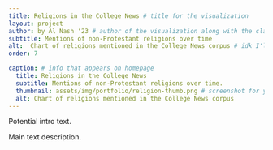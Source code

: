 ```yaml
---
title: Religions in the College News # title for the visualization
layout: project
author: by Al Nash '23 # author of the visualization along with the class year
subtitle: Mentions of non-Protestant religions over time
alt:  Chart of religions mentioned in the College News corpus # idk I'll work on it
order: 7

caption: # info that appears on homepage
  title: Religions in the College News
  subtitle: Mentions of non-Protestant religions over time.
  thumbnail: assets/img/portfolio/religion-thumb.png # screenshot for your visualization. 
  alt: Chart of religions mentioned in the College News corpus
---
```

<!--  
insert visualization code or embedding here
If using an image file for viz, use image variable in header
--> 

Potential intro text.

<div id="vis"></div>

<!--  
Insert your description for the project here.
--> 

Main text description.


<script type="text/javascript" src="https://cdn.jsdelivr.net/npm//vega@5"></script>
<script type="text/javascript" src="https://cdn.jsdelivr.net/npm//vega-lite@4.8.1"></script>
<script type="text/javascript" src="https://cdn.jsdelivr.net/npm//vega-embed@6"></script>
<script>
    (function(vegaEmbed) {
      var spec = {"config": {"view": {"width": 'container', "height": 'container'}}, "data": {"name": "data-91bd5213de7b17d5754417106a8c5340"}, "mark": {"type": "circle", "opacity": 0.8, "stroke": "black", "strokeWidth": 1}, "encoding": {"color": {"type": "nominal", "field": "religion", "legend": null}, "size": {"type": "quantitative", "field": "count", "legend": {"title": "Mentions of Religion"}, "scale": {"scale": {"maxSize": 300.0, "pointPadding": 1.0}}, "tooltip": [{"type": "quantitative", "field": "year", "title": "Year"}, {"type": "quantitative", "field": "count", "title": "Count"}, {"type": "nominal", "field": "topic", "title": "Top Topic"}], "x": {"type": "ordinal", "axis": {"labelAngle": 0}, "field": "year"}, "y": {"type": "nominal", "field": "religion"}}, "height": 320, "title": "Mentions of Religions Over Time", "width": 450, "$schema": "https://vega.github.io/schema/vega-lite/v4.8.1.json", "datasets": {"data-91bd5213de7b17d5754417106a8c5340": [{"year": 1939, "religion": "Judaism", "count": 36, "topic": "5: jew arab jewish state palestine mr country world german problem"}, {"year": 1939, "religion": "Hinduism", "count": 2, "topic": "3: hindu moslem american government india school catholic woman british country"}, {"year": 1939, "religion": "Islam", "count": 2, "topic": "3: hindu moslem american government india school catholic woman british country"}, {"year": 1939, "religion": "Catholicism", "count": 4, "topic": "3: hindu moslem american government india school catholic woman british country"}, {"year": 1939, "religion": "Taoism", "count": 1, "topic": "1: art catholic jewish jew time greek roman church period century"}, {"year": 1939, "religion": "Buddhism", "count": 2, "topic": "1: art catholic jewish jew time greek roman church period century"}, {"year": 1939, "religion": "Shinto", "count": 1, "topic": "8: interfaith student group church religious discussion service campus jewish faith"}, {"year": 1917, "religion": "Catholicism", "count": 5, "topic": "0: mawr rhoads art league bryn merion radnor denbigh alliance interfaith"}, {"year": 1917, "religion": "Buddhism", "count": 1, "topic": "3: hindu moslem american government india school catholic woman british country"}, {"year": 1955, "religion": "Judaism", "count": 14, "topic": "9: jewish book philosophy catholic judaism jew modern study life rabbi"}, {"year": 1955, "religion": "Interfaith", "count": 2, "topic": "8: interfaith student group church religious discussion service campus jewish faith"}, {"year": 1955, "religion": "Buddhism", "count": 10, "topic": "6: religion buddhism zen life mr confucianism nature page china man"}, {"year": 1955, "religion": "Catholicism", "count": 7, "topic": "6: religion buddhism zen life mr confucianism nature page china man"}, {"year": 1955, "religion": "Islam", "count": 6, "topic": "3: hindu moslem american government india school catholic woman british country"}, {"year": 1955, "religion": "Shinto", "count": 1, "topic": "8: interfaith student group church religious discussion service campus jewish faith"}, {"year": 1960, "religion": "Catholicism", "count": 16, "topic": "2: room lecture mr common dr college interfaith bryn university mawr"}, {"year": 1960, "religion": "Interfaith", "count": 58, "topic": "8: interfaith student group church religious discussion service campus jewish faith"}, {"year": 1960, "religion": "Buddhism", "count": 13, "topic": "6: religion buddhism zen life mr confucianism nature page china man"}, {"year": 1960, "religion": "Hinduism", "count": 2, "topic": "6: religion buddhism zen life mr confucianism nature page china man"}, {"year": 1960, "religion": "Judaism", "count": 25, "topic": "8: interfaith student group church religious discussion service campus jewish faith"}, {"year": 1960, "religion": "Islam", "count": 6, "topic": "9: jewish book philosophy catholic judaism jew modern study life rabbi"}, {"year": 1960, "religion": "Taoism", "count": 1, "topic": "7: religion islam god christianity muslim judaism christian people life born"}, {"year": 1946, "religion": "Buddhism", "count": 1, "topic": "2: room lecture mr common dr college interfaith bryn university mawr"}, {"year": 1946, "religion": "Hinduism", "count": 10, "topic": "7: religion islam god christianity muslim judaism christian people life born"}, {"year": 1946, "religion": "Judaism", "count": 16, "topic": "5: jew arab jewish state palestine mr country world german problem"}, {"year": 1946, "religion": "Catholicism", "count": 3, "topic": "2: room lecture mr common dr college interfaith bryn university mawr"}, {"year": 1946, "religion": "Islam", "count": 1, "topic": "5: jew arab jewish state palestine mr country world german problem"}, {"year": 1924, "religion": "Catholicism", "count": 7, "topic": "3: hindu moslem american government india school catholic woman british country"}, {"year": 1924, "religion": "Judaism", "count": 7, "topic": "0: mawr rhoads art league bryn merion radnor denbigh alliance interfaith"}, {"year": 1924, "religion": "Islam", "count": 2, "topic": "3: hindu moslem american government india school catholic woman british country"}, {"year": 1924, "religion": "Confucianism", "count": 1, "topic": "1: art catholic jewish jew time greek roman church period century"}, {"year": 1924, "religion": "Hinduism", "count": 3, "topic": "3: hindu moslem american government india school catholic woman british country"}, {"year": 1961, "religion": "Buddhism", "count": 7, "topic": "6: religion buddhism zen life mr confucianism nature page china man"}, {"year": 1961, "religion": "Interfaith", "count": 45, "topic": "2: room lecture mr common dr college interfaith bryn university mawr"}, {"year": 1961, "religion": "Islam", "count": 5, "topic": "7: religion islam god christianity muslim judaism christian people life born"}, {"year": 1961, "religion": "Catholicism", "count": 6, "topic": "1: art catholic jewish jew time greek roman church period century"}, {"year": 1961, "religion": "Judaism", "count": 16, "topic": "9: jewish book philosophy catholic judaism jew modern study life rabbi"}, {"year": 1958, "religion": "Catholicism", "count": 15, "topic": "8: interfaith student group church religious discussion service campus jewish faith"}, {"year": 1958, "religion": "Interfaith", "count": 72, "topic": "8: interfaith student group church religious discussion service campus jewish faith"}, {"year": 1958, "religion": "Judaism", "count": 15, "topic": "8: interfaith student group church religious discussion service campus jewish faith"}, {"year": 1958, "religion": "Hinduism", "count": 1, "topic": "3: hindu moslem american government india school catholic woman british country"}, {"year": 1958, "religion": "Islam", "count": 1, "topic": "3: hindu moslem american government india school catholic woman british country"}, {"year": 1958, "religion": "Buddhism", "count": 1, "topic": "2: room lecture mr common dr college interfaith bryn university mawr"}, {"year": 1915, "religion": "Judaism", "count": 8, "topic": "0: mawr rhoads art league bryn merion radnor denbigh alliance interfaith"}, {"year": 1915, "religion": "Catholicism", "count": 6, "topic": "8: interfaith student group church religious discussion service campus jewish faith"}, {"year": 1915, "religion": "Hinduism", "count": 1, "topic": "0: mawr rhoads art league bryn merion radnor denbigh alliance interfaith"}, {"year": 1956, "religion": "Judaism", "count": 39, "topic": "9: jewish book philosophy catholic judaism jew modern study life rabbi"}, {"year": 1956, "religion": "Catholicism", "count": 3, "topic": "8: interfaith student group church religious discussion service campus jewish faith"}, {"year": 1956, "religion": "Interfaith", "count": 6, "topic": "4: year president interfaith association freshman hall committee league council student"}, {"year": 1956, "religion": "Islam", "count": 2, "topic": "8: interfaith student group church religious discussion service campus jewish faith"}, {"year": 1956, "religion": "Hinduism", "count": 1, "topic": "0: mawr rhoads art league bryn merion radnor denbigh alliance interfaith"}, {"year": 1962, "religion": "Interfaith", "count": 28, "topic": "2: room lecture mr common dr college interfaith bryn university mawr"}, {"year": 1962, "religion": "Buddhism", "count": 2, "topic": "2: room lecture mr common dr college interfaith bryn university mawr"}, {"year": 1962, "religion": "Hinduism", "count": 1, "topic": "2: room lecture mr common dr college interfaith bryn university mawr"}, {"year": 1962, "religion": "Judaism", "count": 4, "topic": "9: jewish book philosophy catholic judaism jew modern study life rabbi"}, {"year": 1962, "religion": "Islam", "count": 5, "topic": "5: jew arab jewish state palestine mr country world german problem"}, {"year": 1962, "religion": "Catholicism", "count": 2, "topic": "5: jew arab jewish state palestine mr country world german problem"}, {"year": 1930, "religion": "Islam", "count": 1, "topic": "3: hindu moslem american government india school catholic woman british country"}, {"year": 1930, "religion": "Judaism", "count": 28, "topic": "1: art catholic jewish jew time greek roman church period century"}, {"year": 1930, "religion": "Buddhism", "count": 3, "topic": "1: art catholic jewish jew time greek roman church period century"}, {"year": 1930, "religion": "Catholicism", "count": 5, "topic": "9: jewish book philosophy catholic judaism jew modern study life rabbi"}, {"year": 1964, "religion": "Catholicism", "count": 7, "topic": "9: jewish book philosophy catholic judaism jew modern study life rabbi"}, {"year": 1964, "religion": "Interfaith", "count": 64, "topic": "8: interfaith student group church religious discussion service campus jewish faith"}, {"year": 1964, "religion": "Judaism", "count": 6, "topic": "8: interfaith student group church religious discussion service campus jewish faith"}, {"year": 1964, "religion": "Islam", "count": 8, "topic": "7: religion islam god christianity muslim judaism christian people life born"}, {"year": 1964, "religion": "Hinduism", "count": 1, "topic": "2: room lecture mr common dr college interfaith bryn university mawr"}, {"year": 1964, "religion": "Zoroastrianism", "count": 4, "topic": "6: religion buddhism zen life mr confucianism nature page china man"}, {"year": 1964, "religion": "Druze", "count": 1, "topic": "5: jew arab jewish state palestine mr country world german problem"}, {"year": 1964, "religion": "Taoism", "count": 1, "topic": "0: mawr rhoads art league bryn merion radnor denbigh alliance interfaith"}, {"year": 1964, "religion": "Buddhism", "count": 1, "topic": "8: interfaith student group church religious discussion service campus jewish faith"}, {"year": 1954, "religion": "Hinduism", "count": 2, "topic": "3: hindu moslem american government india school catholic woman british country"}, {"year": 1954, "religion": "Catholicism", "count": 20, "topic": "3: hindu moslem american government india school catholic woman british country"}, {"year": 1954, "religion": "Judaism", "count": 21, "topic": "9: jewish book philosophy catholic judaism jew modern study life rabbi"}, {"year": 1954, "religion": "Baha'i", "count": 1, "topic": "7: religion islam god christianity muslim judaism christian people life born"}, {"year": 1954, "religion": "Interfaith", "count": 1, "topic": "8: interfaith student group church religious discussion service campus jewish faith"}, {"year": 1954, "religion": "Islam", "count": 4, "topic": "3: hindu moslem american government india school catholic woman british country"}, {"year": 1927, "religion": "Catholicism", "count": 14, "topic": "1: art catholic jewish jew time greek roman church period century"}, {"year": 1927, "religion": "Judaism", "count": 27, "topic": "5: jew arab jewish state palestine mr country world german problem"}, {"year": 1927, "religion": "Islam", "count": 26, "topic": "7: religion islam god christianity muslim judaism christian people life born"}, {"year": 1927, "religion": "Buddhism", "count": 15, "topic": "1: art catholic jewish jew time greek roman church period century"}, {"year": 1927, "religion": "Hinduism", "count": 3, "topic": "7: religion islam god christianity muslim judaism christian people life born"}, {"year": 1927, "religion": "Jainism", "count": 1, "topic": "1: art catholic jewish jew time greek roman church period century"}, {"year": 1944, "religion": "Catholicism", "count": 6, "topic": "1: art catholic jewish jew time greek roman church period century"}, {"year": 1944, "religion": "Buddhism", "count": 2, "topic": "6: religion buddhism zen life mr confucianism nature page china man"}, {"year": 1944, "religion": "Hinduism", "count": 1, "topic": "6: religion buddhism zen life mr confucianism nature page china man"}, {"year": 1944, "religion": "Judaism", "count": 3, "topic": "5: jew arab jewish state palestine mr country world german problem"}, {"year": 1944, "religion": "Baha'i", "count": 1, "topic": "0: mawr rhoads art league bryn merion radnor denbigh alliance interfaith"}, {"year": 1949, "religion": "Catholicism", "count": 5, "topic": "3: hindu moslem american government india school catholic woman british country"}, {"year": 1949, "religion": "Judaism", "count": 7, "topic": "2: room lecture mr common dr college interfaith bryn university mawr"}, {"year": 1940, "religion": "Judaism", "count": 7, "topic": "2: room lecture mr common dr college interfaith bryn university mawr"}, {"year": 1940, "religion": "Catholicism", "count": 9, "topic": "1: art catholic jewish jew time greek roman church period century"}, {"year": 1940, "religion": "Islam", "count": 1, "topic": "3: hindu moslem american government india school catholic woman british country"}, {"year": 1931, "religion": "Catholicism", "count": 5, "topic": "0: mawr rhoads art league bryn merion radnor denbigh alliance interfaith"}, {"year": 1931, "religion": "Hinduism", "count": 13, "topic": "3: hindu moslem american government india school catholic woman british country"}, {"year": 1931, "religion": "Islam", "count": 9, "topic": "7: religion islam god christianity muslim judaism christian people life born"}, {"year": 1931, "religion": "Judaism", "count": 6, "topic": "5: jew arab jewish state palestine mr country world german problem"}, {"year": 1931, "religion": "Baha'i", "count": 1, "topic": "0: mawr rhoads art league bryn merion radnor denbigh alliance interfaith"}, {"year": 1948, "religion": "Hinduism", "count": 10, "topic": "3: hindu moslem american government india school catholic woman british country"}, {"year": 1948, "religion": "Catholicism", "count": 5, "topic": "6: religion buddhism zen life mr confucianism nature page china man"}, {"year": 1948, "religion": "Buddhism", "count": 1, "topic": "2: room lecture mr common dr college interfaith bryn university mawr"}, {"year": 1948, "religion": "Interfaith", "count": 2, "topic": "4: year president interfaith association freshman hall committee league council student"}, {"year": 1948, "religion": "Judaism", "count": 5, "topic": "2: room lecture mr common dr college interfaith bryn university mawr"}, {"year": 1948, "religion": "Islam", "count": 3, "topic": "3: hindu moslem american government india school catholic woman british country"}, {"year": 1921, "religion": "Hinduism", "count": 2, "topic": "4: year president interfaith association freshman hall committee league council student"}, {"year": 1921, "religion": "Judaism", "count": 6, "topic": "1: art catholic jewish jew time greek roman church period century"}, {"year": 1921, "religion": "Buddhism", "count": 1, "topic": "3: hindu moslem american government india school catholic woman british country"}, {"year": 1921, "religion": "Catholicism", "count": 2, "topic": "0: mawr rhoads art league bryn merion radnor denbigh alliance interfaith"}, {"year": 1921, "religion": "Islam", "count": 1, "topic": "2: room lecture mr common dr college interfaith bryn university mawr"}, {"year": 1966, "religion": "Interfaith", "count": 47, "topic": "8: interfaith student group church religious discussion service campus jewish faith"}, {"year": 1966, "religion": "Catholicism", "count": 13, "topic": "8: interfaith student group church religious discussion service campus jewish faith"}, {"year": 1966, "religion": "Islam", "count": 2, "topic": "1: art catholic jewish jew time greek roman church period century"}, {"year": 1966, "religion": "Buddhism", "count": 5, "topic": "6: religion buddhism zen life mr confucianism nature page china man"}, {"year": 1966, "religion": "Judaism", "count": 25, "topic": "8: interfaith student group church religious discussion service campus jewish faith"}, {"year": 1966, "religion": "Hinduism", "count": 1, "topic": "8: interfaith student group church religious discussion service campus jewish faith"}, {"year": 1925, "religion": "Catholicism", "count": 4, "topic": "3: hindu moslem american government india school catholic woman british country"}, {"year": 1925, "religion": "Judaism", "count": 9, "topic": "1: art catholic jewish jew time greek roman church period century"}, {"year": 1925, "religion": "Hinduism", "count": 6, "topic": "3: hindu moslem american government india school catholic woman british country"}, {"year": 1951, "religion": "Catholicism", "count": 17, "topic": "1: art catholic jewish jew time greek roman church period century"}, {"year": 1951, "religion": "Judaism", "count": 6, "topic": "1: art catholic jewish jew time greek roman church period century"}, {"year": 1951, "religion": "Hinduism", "count": 8, "topic": "3: hindu moslem american government india school catholic woman british country"}, {"year": 1951, "religion": "Islam", "count": 8, "topic": "3: hindu moslem american government india school catholic woman british country"}, {"year": 1951, "religion": "Confucianism", "count": 1, "topic": "7: religion islam god christianity muslim judaism christian people life born"}, {"year": 1965, "religion": "Interfaith", "count": 48, "topic": "2: room lecture mr common dr college interfaith bryn university mawr"}, {"year": 1965, "religion": "Islam", "count": 2, "topic": "4: year president interfaith association freshman hall committee league council student"}, {"year": 1965, "religion": "Judaism", "count": 6, "topic": "5: jew arab jewish state palestine mr country world german problem"}, {"year": 1965, "religion": "Buddhism", "count": 5, "topic": "2: room lecture mr common dr college interfaith bryn university mawr"}, {"year": 1965, "religion": "Hinduism", "count": 2, "topic": "2: room lecture mr common dr college interfaith bryn university mawr"}, {"year": 1965, "religion": "Catholicism", "count": 3, "topic": "2: room lecture mr common dr college interfaith bryn university mawr"}, {"year": 1916, "religion": "Judaism", "count": 8, "topic": "0: mawr rhoads art league bryn merion radnor denbigh alliance interfaith"}, {"year": 1916, "religion": "Catholicism", "count": 1, "topic": "0: mawr rhoads art league bryn merion radnor denbigh alliance interfaith"}, {"year": 1943, "religion": "Catholicism", "count": 10, "topic": "4: year president interfaith association freshman hall committee league council student"}, {"year": 1943, "religion": "Judaism", "count": 6, "topic": "5: jew arab jewish state palestine mr country world german problem"}, {"year": 1943, "religion": "Hinduism", "count": 3, "topic": "7: religion islam god christianity muslim judaism christian people life born"}, {"year": 1943, "religion": "Islam", "count": 3, "topic": "7: religion islam god christianity muslim judaism christian people life born"}, {"year": 1943, "religion": "Confucianism", "count": 13, "topic": "6: religion buddhism zen life mr confucianism nature page china man"}, {"year": 1943, "religion": "Buddhism", "count": 11, "topic": "6: religion buddhism zen life mr confucianism nature page china man"}, {"year": 1943, "religion": "Taoism", "count": 5, "topic": "6: religion buddhism zen life mr confucianism nature page china man"}, {"year": 1920, "religion": "Hinduism", "count": 3, "topic": "2: room lecture mr common dr college interfaith bryn university mawr"}, {"year": 1920, "religion": "Catholicism", "count": 1, "topic": "2: room lecture mr common dr college interfaith bryn university mawr"}, {"year": 1920, "religion": "Judaism", "count": 8, "topic": "2: room lecture mr common dr college interfaith bryn university mawr"}, {"year": 1920, "religion": "Buddhism", "count": 1, "topic": "6: religion buddhism zen life mr confucianism nature page china man"}, {"year": 1920, "religion": "Confucianism", "count": 1, "topic": "6: religion buddhism zen life mr confucianism nature page china man"}, {"year": 1920, "religion": "Taoism", "count": 1, "topic": "6: religion buddhism zen life mr confucianism nature page china man"}, {"year": 1938, "religion": "Judaism", "count": 23, "topic": "5: jew arab jewish state palestine mr country world german problem"}, {"year": 1938, "religion": "Buddhism", "count": 4, "topic": "1: art catholic jewish jew time greek roman church period century"}, {"year": 1938, "religion": "Catholicism", "count": 11, "topic": "5: jew arab jewish state palestine mr country world german problem"}, {"year": 1938, "religion": "Hinduism", "count": 11, "topic": "3: hindu moslem american government india school catholic woman british country"}, {"year": 1938, "religion": "Islam", "count": 1, "topic": "1: art catholic jewish jew time greek roman church period century"}, {"year": 1935, "religion": "Judaism", "count": 4, "topic": "5: jew arab jewish state palestine mr country world german problem"}, {"year": 1935, "religion": "Hinduism", "count": 8, "topic": "6: religion buddhism zen life mr confucianism nature page china man"}, {"year": 1935, "religion": "Sikhism", "count": 1, "topic": "5: jew arab jewish state palestine mr country world german problem"}, {"year": 1935, "religion": "Buddhism", "count": 3, "topic": "1: art catholic jewish jew time greek roman church period century"}, {"year": 1935, "religion": "Confucianism", "count": 1, "topic": "1: art catholic jewish jew time greek roman church period century"}, {"year": 1935, "religion": "Taoism", "count": 2, "topic": "1: art catholic jewish jew time greek roman church period century"}, {"year": 1935, "religion": "Catholicism", "count": 1, "topic": "5: jew arab jewish state palestine mr country world german problem"}, {"year": 1963, "religion": "Interfaith", "count": 62, "topic": "2: room lecture mr common dr college interfaith bryn university mawr"}, {"year": 1963, "religion": "Buddhism", "count": 15, "topic": "3: hindu moslem american government india school catholic woman british country"}, {"year": 1963, "religion": "Hinduism", "count": 4, "topic": "1: art catholic jewish jew time greek roman church period century"}, {"year": 1963, "religion": "Islam", "count": 37, "topic": "7: religion islam god christianity muslim judaism christian people life born"}, {"year": 1963, "religion": "Judaism", "count": 10, "topic": "9: jewish book philosophy catholic judaism jew modern study life rabbi"}, {"year": 1963, "religion": "Catholicism", "count": 2, "topic": "0: mawr rhoads art league bryn merion radnor denbigh alliance interfaith"}, {"year": 1968, "religion": "Catholicism", "count": 9, "topic": "3: hindu moslem american government india school catholic woman british country"}, {"year": 1968, "religion": "Interfaith", "count": 40, "topic": "8: interfaith student group church religious discussion service campus jewish faith"}, {"year": 1968, "religion": "Judaism", "count": 22, "topic": "2: room lecture mr common dr college interfaith bryn university mawr"}, {"year": 1968, "religion": "Islam", "count": 2, "topic": "1: art catholic jewish jew time greek roman church period century"}, {"year": 1968, "religion": "Buddhism", "count": 7, "topic": "6: religion buddhism zen life mr confucianism nature page china man"}, {"year": 1968, "religion": "Hinduism", "count": 2, "topic": "9: jewish book philosophy catholic judaism jew modern study life rabbi"}, {"year": 1923, "religion": "Judaism", "count": 30, "topic": "7: religion islam god christianity muslim judaism christian people life born"}, {"year": 1923, "religion": "Catholicism", "count": 10, "topic": "9: jewish book philosophy catholic judaism jew modern study life rabbi"}, {"year": 1923, "religion": "Islam", "count": 7, "topic": "7: religion islam god christianity muslim judaism christian people life born"}, {"year": 1923, "religion": "Buddhism", "count": 2, "topic": "2: room lecture mr common dr college interfaith bryn university mawr"}, {"year": 1923, "religion": "Confucianism", "count": 4, "topic": "7: religion islam god christianity muslim judaism christian people life born"}, {"year": 1923, "religion": "Taoism", "count": 1, "topic": "6: religion buddhism zen life mr confucianism nature page china man"}, {"year": 1933, "religion": "Buddhism", "count": 2, "topic": "1: art catholic jewish jew time greek roman church period century"}, {"year": 1933, "religion": "Catholicism", "count": 7, "topic": "0: mawr rhoads art league bryn merion radnor denbigh alliance interfaith"}, {"year": 1933, "religion": "Judaism", "count": 5, "topic": "5: jew arab jewish state palestine mr country world german problem"}, {"year": 1933, "religion": "Islam", "count": 2, "topic": "1: art catholic jewish jew time greek roman church period century"}, {"year": 1933, "religion": "Hinduism", "count": 1, "topic": "9: jewish book philosophy catholic judaism jew modern study life rabbi"}, {"year": 1952, "religion": "Catholicism", "count": 17, "topic": "3: hindu moslem american government india school catholic woman british country"}, {"year": 1952, "religion": "Judaism", "count": 16, "topic": "3: hindu moslem american government india school catholic woman british country"}, {"year": 1952, "religion": "Shinto", "count": 1, "topic": "3: hindu moslem american government india school catholic woman british country"}, {"year": 1952, "religion": "Hinduism", "count": 8, "topic": "7: religion islam god christianity muslim judaism christian people life born"}, {"year": 1952, "religion": "Islam", "count": 23, "topic": "7: religion islam god christianity muslim judaism christian people life born"}, {"year": 1947, "religion": "Judaism", "count": 19, "topic": "5: jew arab jewish state palestine mr country world german problem"}, {"year": 1947, "religion": "Catholicism", "count": 2, "topic": "5: jew arab jewish state palestine mr country world german problem"}, {"year": 1947, "religion": "Hinduism", "count": 6, "topic": "1: art catholic jewish jew time greek roman church period century"}, {"year": 1947, "religion": "Islam", "count": 15, "topic": "2: room lecture mr common dr college interfaith bryn university mawr"}, {"year": 1947, "religion": "Buddhism", "count": 1, "topic": "1: art catholic jewish jew time greek roman church period century"}, {"year": 1934, "religion": "Catholicism", "count": 13, "topic": "3: hindu moslem american government india school catholic woman british country"}, {"year": 1934, "religion": "Judaism", "count": 17, "topic": "5: jew arab jewish state palestine mr country world german problem"}, {"year": 1934, "religion": "Islam", "count": 3, "topic": "8: interfaith student group church religious discussion service campus jewish faith"}, {"year": 1934, "religion": "Buddhism", "count": 1, "topic": "7: religion islam god christianity muslim judaism christian people life born"}, {"year": 1922, "religion": "Islam", "count": 1, "topic": "1: art catholic jewish jew time greek roman church period century"}, {"year": 1922, "religion": "Baha'i", "count": 1, "topic": "0: mawr rhoads art league bryn merion radnor denbigh alliance interfaith"}, {"year": 1922, "religion": "Buddhism", "count": 3, "topic": "6: religion buddhism zen life mr confucianism nature page china man"}, {"year": 1922, "religion": "Hinduism", "count": 12, "topic": "3: hindu moslem american government india school catholic woman british country"}, {"year": 1922, "religion": "Judaism", "count": 7, "topic": "5: jew arab jewish state palestine mr country world german problem"}, {"year": 1922, "religion": "Catholicism", "count": 3, "topic": "1: art catholic jewish jew time greek roman church period century"}, {"year": 1959, "religion": "Interfaith", "count": 67, "topic": "8: interfaith student group church religious discussion service campus jewish faith"}, {"year": 1959, "religion": "Judaism", "count": 11, "topic": "8: interfaith student group church religious discussion service campus jewish faith"}, {"year": 1959, "religion": "Buddhism", "count": 8, "topic": "6: religion buddhism zen life mr confucianism nature page china man"}, {"year": 1959, "religion": "Catholicism", "count": 19, "topic": "8: interfaith student group church religious discussion service campus jewish faith"}, {"year": 1945, "religion": "Catholicism", "count": 5, "topic": "4: year president interfaith association freshman hall committee league council student"}, {"year": 1945, "religion": "Islam", "count": 1, "topic": "6: religion buddhism zen life mr confucianism nature page china man"}, {"year": 1945, "religion": "Judaism", "count": 10, "topic": "5: jew arab jewish state palestine mr country world german problem"}, {"year": 1919, "religion": "Buddhism", "count": 1, "topic": "6: religion buddhism zen life mr confucianism nature page china man"}, {"year": 1919, "religion": "Confucianism", "count": 2, "topic": "6: religion buddhism zen life mr confucianism nature page china man"}, {"year": 1919, "religion": "Judaism", "count": 8, "topic": "5: jew arab jewish state palestine mr country world german problem"}, {"year": 1919, "religion": "Taoism", "count": 1, "topic": "6: religion buddhism zen life mr confucianism nature page china man"}, {"year": 1919, "religion": "Catholicism", "count": 3, "topic": "8: interfaith student group church religious discussion service campus jewish faith"}, {"year": 1919, "religion": "Islam", "count": 4, "topic": "2: room lecture mr common dr college interfaith bryn university mawr"}, {"year": 1953, "religion": "Catholicism", "count": 13, "topic": "1: art catholic jewish jew time greek roman church period century"}, {"year": 1953, "religion": "Hinduism", "count": 2, "topic": "3: hindu moslem american government india school catholic woman british country"}, {"year": 1953, "religion": "Islam", "count": 6, "topic": "1: art catholic jewish jew time greek roman church period century"}, {"year": 1953, "religion": "Judaism", "count": 23, "topic": "9: jewish book philosophy catholic judaism jew modern study life rabbi"}, {"year": 1953, "religion": "Shinto", "count": 1, "topic": "3: hindu moslem american government india school catholic woman british country"}, {"year": 1953, "religion": "Buddhism", "count": 1, "topic": "2: room lecture mr common dr college interfaith bryn university mawr"}, {"year": 1936, "religion": "Islam", "count": 5, "topic": "1: art catholic jewish jew time greek roman church period century"}, {"year": 1936, "religion": "Hinduism", "count": 1, "topic": "3: hindu moslem american government india school catholic woman british country"}, {"year": 1936, "religion": "Catholicism", "count": 12, "topic": "5: jew arab jewish state palestine mr country world german problem"}, {"year": 1936, "religion": "Judaism", "count": 8, "topic": "5: jew arab jewish state palestine mr country world german problem"}, {"year": 1957, "religion": "Buddhism", "count": 20, "topic": "6: religion buddhism zen life mr confucianism nature page china man"}, {"year": 1957, "religion": "Interfaith", "count": 22, "topic": "2: room lecture mr common dr college interfaith bryn university mawr"}, {"year": 1957, "religion": "Catholicism", "count": 7, "topic": "8: interfaith student group church religious discussion service campus jewish faith"}, {"year": 1957, "religion": "Islam", "count": 8, "topic": "3: hindu moslem american government india school catholic woman british country"}, {"year": 1957, "religion": "Judaism", "count": 10, "topic": "5: jew arab jewish state palestine mr country world german problem"}, {"year": 1957, "religion": "Confucianism", "count": 16, "topic": "6: religion buddhism zen life mr confucianism nature page china man"}, {"year": 1957, "religion": "Hinduism", "count": 6, "topic": "2: room lecture mr common dr college interfaith bryn university mawr"}, {"year": 1957, "religion": "Taoism", "count": 1, "topic": "6: religion buddhism zen life mr confucianism nature page china man"}, {"year": 1926, "religion": "Judaism", "count": 16, "topic": "5: jew arab jewish state palestine mr country world german problem"}, {"year": 1926, "religion": "Catholicism", "count": 10, "topic": "5: jew arab jewish state palestine mr country world german problem"}, {"year": 1926, "religion": "Hinduism", "count": 1, "topic": "2: room lecture mr common dr college interfaith bryn university mawr"}, {"year": 1926, "religion": "Islam", "count": 1, "topic": "2: room lecture mr common dr college interfaith bryn university mawr"}, {"year": 1926, "religion": "Buddhism", "count": 1, "topic": "1: art catholic jewish jew time greek roman church period century"}, {"year": 1918, "religion": "Buddhism", "count": 5, "topic": "7: religion islam god christianity muslim judaism christian people life born"}, {"year": 1918, "religion": "Confucianism", "count": 1, "topic": "7: religion islam god christianity muslim judaism christian people life born"}, {"year": 1918, "religion": "Hinduism", "count": 6, "topic": "7: religion islam god christianity muslim judaism christian people life born"}, {"year": 1918, "religion": "Catholicism", "count": 1, "topic": "8: interfaith student group church religious discussion service campus jewish faith"}, {"year": 1918, "religion": "Judaism", "count": 1, "topic": "3: hindu moslem american government india school catholic woman british country"}, {"year": 1918, "religion": "Islam", "count": 3, "topic": "7: religion islam god christianity muslim judaism christian people life born"}, {"year": 1967, "religion": "Catholicism", "count": 7, "topic": "1: art catholic jewish jew time greek roman church period century"}, {"year": 1967, "religion": "Interfaith", "count": 22, "topic": "8: interfaith student group church religious discussion service campus jewish faith"}, {"year": 1967, "religion": "Judaism", "count": 27, "topic": "8: interfaith student group church religious discussion service campus jewish faith"}, {"year": 1967, "religion": "Zoroastrianism", "count": 1, "topic": "1: art catholic jewish jew time greek roman church period century"}, {"year": 1967, "religion": "Buddhism", "count": 2, "topic": "8: interfaith student group church religious discussion service campus jewish faith"}, {"year": 1967, "religion": "Islam", "count": 1, "topic": "2: room lecture mr common dr college interfaith bryn university mawr"}, {"year": 1932, "religion": "Hinduism", "count": 2, "topic": "3: hindu moslem american government india school catholic woman british country"}, {"year": 1932, "religion": "Islam", "count": 3, "topic": "3: hindu moslem american government india school catholic woman british country"}, {"year": 1932, "religion": "Catholicism", "count": 8, "topic": "9: jewish book philosophy catholic judaism jew modern study life rabbi"}, {"year": 1932, "religion": "Judaism", "count": 16, "topic": "1: art catholic jewish jew time greek roman church period century"}, {"year": 1932, "religion": "Buddhism", "count": 10, "topic": "1: art catholic jewish jew time greek roman church period century"}, {"year": 1932, "religion": "Taoism", "count": 1, "topic": "6: religion buddhism zen life mr confucianism nature page china man"}, {"year": 1932, "religion": "Confucianism", "count": 1, "topic": "6: religion buddhism zen life mr confucianism nature page china man"}, {"year": 1942, "religion": "Judaism", "count": 6, "topic": "5: jew arab jewish state palestine mr country world german problem"}, {"year": 1942, "religion": "Catholicism", "count": 8, "topic": "2: room lecture mr common dr college interfaith bryn university mawr"}, {"year": 1942, "religion": "Hinduism", "count": 2, "topic": "3: hindu moslem american government india school catholic woman british country"}, {"year": 1942, "religion": "Islam", "count": 6, "topic": "7: religion islam god christianity muslim judaism christian people life born"}, {"year": 1928, "religion": "Hinduism", "count": 6, "topic": "5: jew arab jewish state palestine mr country world german problem"}, {"year": 1928, "religion": "Judaism", "count": 7, "topic": "5: jew arab jewish state palestine mr country world german problem"}, {"year": 1928, "religion": "Catholicism", "count": 5, "topic": "3: hindu moslem american government india school catholic woman british country"}, {"year": 1928, "religion": "Buddhism", "count": 4, "topic": "1: art catholic jewish jew time greek roman church period century"}, {"year": 1950, "religion": "Catholicism", "count": 4, "topic": "3: hindu moslem american government india school catholic woman british country"}, {"year": 1950, "religion": "Judaism", "count": 8, "topic": "5: jew arab jewish state palestine mr country world german problem"}, {"year": 1950, "religion": "Hinduism", "count": 4, "topic": "5: jew arab jewish state palestine mr country world german problem"}, {"year": 1950, "religion": "Buddhism", "count": 3, "topic": "1: art catholic jewish jew time greek roman church period century"}, {"year": 1950, "religion": "Zoroastrianism", "count": 1, "topic": "1: art catholic jewish jew time greek roman church period century"}, {"year": 1929, "religion": "Catholicism", "count": 6, "topic": "9: jewish book philosophy catholic judaism jew modern study life rabbi"}, {"year": 1929, "religion": "Judaism", "count": 10, "topic": "1: art catholic jewish jew time greek roman church period century"}, {"year": 1929, "religion": "Hinduism", "count": 5, "topic": "5: jew arab jewish state palestine mr country world german problem"}, {"year": 1929, "religion": "Buddhism", "count": 1, "topic": "3: hindu moslem american government india school catholic woman british country"}, {"year": 1937, "religion": "Catholicism", "count": 7, "topic": "3: hindu moslem american government india school catholic woman british country"}, {"year": 1937, "religion": "Judaism", "count": 22, "topic": "1: art catholic jewish jew time greek roman church period century"}, {"year": 1937, "religion": "Hinduism", "count": 8, "topic": "3: hindu moslem american government india school catholic woman british country"}, {"year": 1937, "religion": "Baha'i", "count": 2, "topic": "2: room lecture mr common dr college interfaith bryn university mawr"}, {"year": 1941, "religion": "Judaism", "count": 10, "topic": "5: jew arab jewish state palestine mr country world german problem"}, {"year": 1941, "religion": "Catholicism", "count": 5, "topic": "2: room lecture mr common dr college interfaith bryn university mawr"}, {"year": 1941, "religion": "Hinduism", "count": 1, "topic": "3: hindu moslem american government india school catholic woman british country"}, {"year": 1914, "religion": "Catholicism", "count": 1, "topic": "0: mawr rhoads art league bryn merion radnor denbigh alliance interfaith"}]}}
      var embedOpt = {"renderer": "svg", "mode": "vega-lite"};

      function showError(el, error){
          el.innerHTML = ('<div class="error" style="color:red;">'
                          + '<p>JavaScript Error: ' + error.message + '</p>'
                          + "<p>See the javascript console for the full traceback.</p>"
                          + '</div>');
          throw error;
      }
      const el = document.getElementById('vis');
      vegaEmbed("#vis", spec, embedOpt)
        .catch(error => showError(el, error));
    })(vegaEmbed);

  </script>
